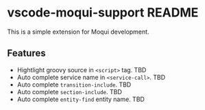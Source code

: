 # vscode-moqui-support README

This is a simple extension for Moqui development.

## Features

- Hightlight groovy source in `<script>` tag.  TBD
- Auto complete service name in `<service-call>`. TBD 
- Auto complete `transition-include`. TBD
- Auto complete `section-include`. TBD
- Auto complete `entity-find` entity name. TBD
  
